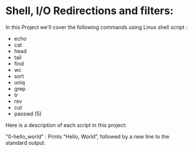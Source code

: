 # Shell, I/O Redirections and filters: 
In this Project we'll cover the following commands using Linux shell script :

* echo
* cat
* head
* tail
* find
* wc
* sort
* uniq
* grep
* tr
* rev
* cut
* passwd (5) 

Here is a description of each script in this project:

"0-hello_world" :  Prints “Hello, World”, followed by a new line to the standard output.
